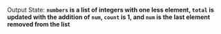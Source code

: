 Output State: **`numbers` is a list of integers with one less element, `total` is updated with the addition of `num`, `count` is 1, and `num` is the last element removed from the list**